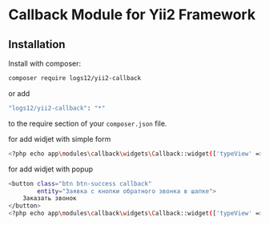 # Callback Module for Yii2 Framework

## Installation

Install with composer:

```bash
composer require logs12/yii2-callback
```

or add

```bash
"logs12/yii2-callback": "*"
```
to the require section of your `composer.json` file.

for add widjet with simple form

```bash
<?php echo app\modules\callback\widgets\Callback::widget(['typeView' => 'simpleForm']);?>
```
for add widjet with popup

```bash
<button class="btn btn-success callback"
        entity="Заявка с кнопки обратного звонка в шапке">
    Заказать звонок
</button>
<?php echo app\modules\callback\widgets\Callback::widget(['typeView' => 'popupForm']);?>
```


